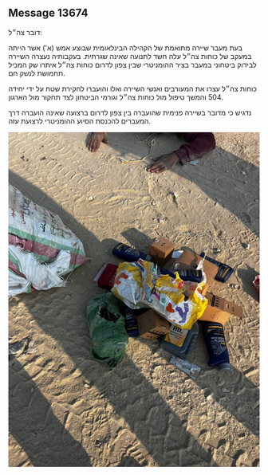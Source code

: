 ## Message 13674

דובר צה״ל:

בעת מעבר שיירה מתואמת של הקהילה הבינלאומית שבוצע אמש (א') אשר הייתה במעקב של כוחות צה״ל עלה חשד לתנועה שאינה שגרתית. בעקבותיה נעצרה השיירה לבידוק ביטחוני במעבר בציר ההומניטרי שבין צפון לדרום כוחות צה״ל איתרו שק המכיל תחמושת לנשק חם. 

כוחות צה״ל עצרו את המעורבים ואנשי השיירה ואלו והועברו לחקירת שטח על ידי יחידה 504 והמשך טיפול מול כוחות צה״ל וגורמי הביטחון לצד תחקור מול הארגון. 

נדגיש כי מדובר בשיירה פנימית שהועברה בין צפון לדרום ברצועה שאינה הועברה דרך המעברים להכנסת הסיוע ההומניטרי לרצועת עזה.

![Photo](13674/13674_photo.jpg)
